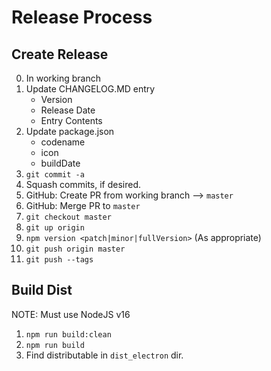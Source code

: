 # Release Process

## Create Release
0. In working branch
1. Update CHANGELOG.MD entry
   - Version
   - Release Date
   - Entry Contents
2. Update package.json
   - codename
   - icon
   - buildDate
3. `git commit -a`
4. Squash commits, if desired.
5. GitHub: Create PR from working branch --> `master`
6. GitHub: Merge PR to `master`
7. `git checkout master`
8. `git up origin`
9.  `npm version <patch|minor|fullVersion>` (As appropriate)
10. `git push origin master`
11. `git push --tags`

## Build Dist
NOTE: Must use NodeJS v16

1. `npm run build:clean`
2. `npm run build`
3. Find distributable in `dist_electron` dir.
